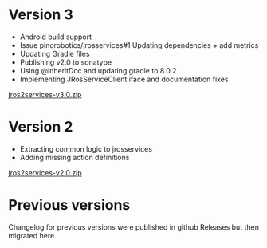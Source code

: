# Version 3

- Android build support
- Issue pinorobotics/jrosservices#1 Updating dependencies + add metrics
- Updating Gradle files
- Publishing v2.0 to sonatype
- Using @inheritDoc and updating gradle to 8.0.2
- Implementing JRosServiceClient iface and documentation fixes

[jros2services-v3.0.zip](https://github.com/pinorobotics/jros2services/raw/main/jros2services/release/jros2services-v3.0.zip)

# Version 2

- Extracting common logic to jrosservices
- Adding missing action definitions

[jros2services-v2.0.zip](https://github.com/pinorobotics/jros2services/raw/main/jros2services/release/jros2services-v2.0.zip)

# Previous versions

Changelog for previous versions were published in github Releases but then migrated here.
